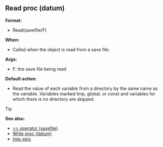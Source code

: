 ## Read proc (datum)

**Format:**
+   Read(savefile/F)
<!-- -->
**When:**
+   Called when the object is read from a save file.
<!-- -->
**Args:**
+   F: the save file being read
<!-- -->
**Default action:**
+   Read the value of each variable from a directory by the same name as
    the variable. Variables marked tmp, global, or const and variables
    for which there is no directory are skipped.

> [!TIP] 
> **See also:**
> +   [>> operator (savefile)](/ref/savefile/operator/%3e%3e.md) 
> +   [Write proc (datum)](/ref/datum/proc/Write.md) 
> +   [tmp vars](/ref/var/tmp.md) <!-- -->